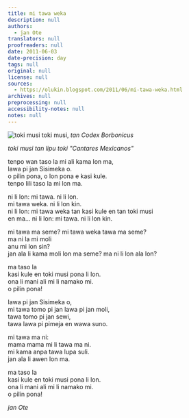 ```yaml
---
title: mi tawa weka
description: null
authors:
  - jan Ote
translators: null
proofreaders: null
date: 2011-06-03
date-precision: day
tags: null
original: null
license: null
sources:
  - https://olukin.blogspot.com/2011/06/mi-tawa-weka.html
archives: null
preprocessing: null
accessibility-notes: null
notes: null
---
```


![toki musi](https://blogger.googleusercontent.com/img/b/R29vZ2xl/AVvXsEh3gnDsni0ADry4Sk-DTLpa_SsbHZnMz0TAB15fk_KBUGUapOjIu3SQkNWNalVA-B6SrG_wfQ01C-1CFVFK0SdtXej_y1Lk4HmkQvBeyE4D6BYYWKnnHSbxA_9CR2HzBfa4k-5_6LvBNYYS/s320/toki-musi.jpg)
toki musi, *tan Codex Borbonicus*

*toki musi tan lipu toki "Cantares Mexicanos"*

tenpo wan taso la mi ali kama lon ma,  \
lawa pi jan Sisimeka o.  \
o pilin pona, o lon pona e kasi kule.  \
tenpo lili taso la mi lon ma.

ni li lon: mi tawa. ni li lon.  \
mi tawa weka. ni li lon kin.  \
ni li lon: mi tawa weka tan kasi kule en tan toki musi  \
en ma… ni li lon: mi tawa. ni li lon kin.

mi tawa ma seme? mi tawa weka tawa ma seme?  \
ma ni la mi moli  \
anu mi lon sin?  \
jan ala li kama moli lon ma seme? ma ni li lon ala lon?

  ma taso la  \
  kasi kule en toki musi pona li lon.  \
  ona li mani ali mi li namako mi.  \
  o pilin pona!

lawa pi jan Sisimeka o,  \
mi tawa tomo pi jan lawa pi jan moli,  \
tawa tomo pi jan sewi,  \
tawa lawa pi pimeja en wawa suno.

mi tawa ma ni:  \
mama mama mi li tawa ma ni.  \
mi kama anpa tawa lupa suli.  \
jan ala li awen lon ma.

  ma taso la  \
  kasi kule en toki musi pona li lon.  \
  ona li mani ali mi li namako mi.  \
  o pilin pona!

*jan Ote*
